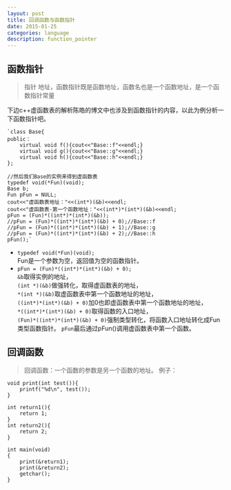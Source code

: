 ```yaml
---
layout: post
title: 回调函数与函数指针
date: 2015-01-25
categories: language
description: function_pointer
---
```



## 函数指针
>指针 地址，函数指针既是函数地址，函数名也是一个函数地址，是一个函数指针常量  

下边c++虚函数表的解析陈皓的博文中也涉及到函数指针的内容，以此为例分析一下函数指针吧。

	`class Base{
	public：
		virtual void f(){cout<<"Base::f"<<endl;}
		virtual void g(){cout<<"Base::g"<<endl;}
		virtual void h(){cout<<"Base::h"<<endl;}
	};

	//然后我们Base的实例来得到虚函数表
	typedef void(*Fun)(void);
	Base b;
	Fun pFun = NULL;
	cout<<"虚函数表地址："<<(int*)(&b)<<endl;
	cout<<"虚函数表-第一个函数地址："<<(int*)*(int*)(&b)<<endl;
	pFun = (Fun)*((int*)*(int*)(&b));
	//pFun = (Fun)*((int*)*(int*)(&b) + 0);//Base::f
	//pFun = (Fun)*((int*)*(int*)(&b) + 1);//Base::g
	//pFun = (Fun)*((int*)*(int*)(&b) + 2);//Base::h
	pFun();`

*	`typedef void(*Fun)(void);`  
	Fun是一个参数为空，返回值为空的函数指针。
*	`pFun = (Fun)*((int*)*(int*)(&b) + 0);`  
	`&b`取得实例的地址，  
	`(int *)(&b)`做强转化，取得虚函数表的地址，  
	`*(int *)(&b)`取虚函数表中第一个函数地址的地址，  
	`((int*)*(int*)(&b) + 0)`加0也即虚函数表中第一个函数地址的地址，  
	`*((int*)*(int*)(&b) + 0)`取得函数的入口地址，  
	`(Fun)*((int*)*(int*)(&b) + 0)`强制类型转化，将函数入口地址转化成Fun类型函数指针。
	`pFun`最后通过pFun()调用虚函数表中第一个函数。  

## 回调函数
>回调函数：一个函数的参数是另一个函数的地址。
例子：

	void print(int test()){
		printf("%d\n", test());
	}

	int return1(){
		return 1;
	}
	int return2(){
		return 2;
	}

	int main(void)
	{
		print(&return1);
		print(&return2);
		getchar();
	}
